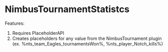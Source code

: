 # NimbusTournamentStatistcs

Features:
  1. Requires PlaceholderAPI
  2. Creates placeholders for any value from the NimbusTournament plugin (ex. %nts_team_Eagles_tournamentsWon%, %nts_player_Notch_kills%)
